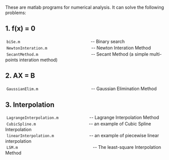   These are matlab programs for numerical analysis. 
  It can solve the following problems: 

## 1. f(x) = 0 
  `biSe.m`　　　　　　　　　　　　　　　　-- Binary search<br>
  `NewtonInteration.m`　　　　　　　　　　-- Newton Interation Method <br>
  `SecantMethod.m`　　　　　　　　　　　　-- Secant Method (a simple multi-points interation method) 

## 2. AX = B  
  `GaussianElim.m`　　　　　　　　　　　　-- Gaussian Elimination Method 

## 3. Interpolation  
  `LagrangeInterpolation.m`　　　　　　　-- Lagrange Interpolation Method <br>
  `CubicSpline.m`　　　　　　　　　　　　-- an example of Cubic Spline Interpolation <br>
  `linearInterpolation.m`　　　　　　　　-- an example of piecewise linear interpolation  <br>
  `LSM.m`　　　　　　　　　　　　　　　　　-- The least-square Interpolation Method <br>
　
